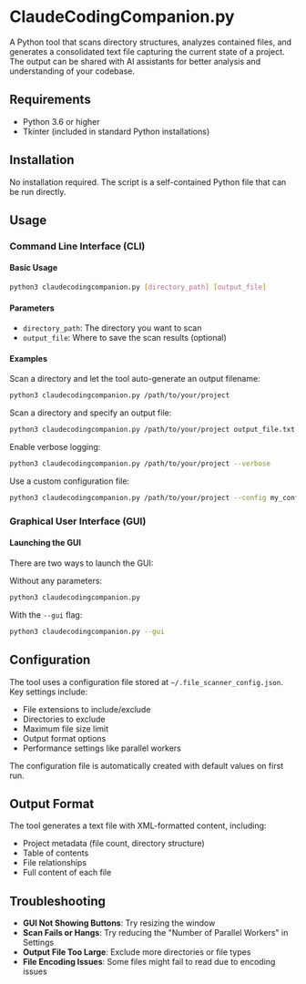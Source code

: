 # ClaudeCodingCompanion.py

A Python tool that scans directory structures, analyzes contained files, and generates a consolidated text file capturing the current state of a project. The output can be shared with AI assistants for better analysis and understanding of your codebase.

## Requirements

- Python 3.6 or higher
- Tkinter (included in standard Python installations)

## Installation

No installation required. The script is a self-contained Python file that can be run directly.

## Usage

### Command Line Interface (CLI)

#### Basic Usage

```bash
python3 claudecodingcompanion.py [directory_path] [output_file]
```

#### Parameters

- `directory_path`: The directory you want to scan
- `output_file`: Where to save the scan results (optional)

#### Examples

Scan a directory and let the tool auto-generate an output filename:

```bash
python3 claudecodingcompanion.py /path/to/your/project
```

Scan a directory and specify an output file:

```bash
python3 claudecodingcompanion.py /path/to/your/project output_file.txt
```

Enable verbose logging:

```bash
python3 claudecodingcompanion.py /path/to/your/project --verbose
```

Use a custom configuration file:

```bash
python3 claudecodingcompanion.py /path/to/your/project --config my_config.json
```

### Graphical User Interface (GUI)

#### Launching the GUI

There are two ways to launch the GUI:

Without any parameters:

```bash
python3 claudecodingcompanion.py
```

With the `--gui` flag:

```bash
python3 claudecodingcompanion.py --gui
```

## Configuration

The tool uses a configuration file stored at `~/.file_scanner_config.json`. Key settings include:

- File extensions to include/exclude
- Directories to exclude
- Maximum file size limit
- Output format options
- Performance settings like parallel workers

The configuration file is automatically created with default values on first run.

## Output Format

The tool generates a text file with XML-formatted content, including:

- Project metadata (file count, directory structure)
- Table of contents
- File relationships
- Full content of each file

## Troubleshooting

- **GUI Not Showing Buttons**: Try resizing the window
- **Scan Fails or Hangs**: Try reducing the "Number of Parallel Workers" in Settings
- **Output File Too Large**: Exclude more directories or file types
- **File Encoding Issues**: Some files might fail to read due to encoding issues
